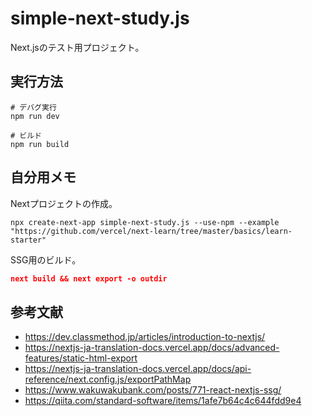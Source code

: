 # simple-next-study.js

Next.jsのテスト用プロジェクト。  

## 実行方法

```shell
# デバグ実行
npm run dev

# ビルド
npm run build
```

## 自分用メモ

Nextプロジェクトの作成。  

```shell
npx create-next-app simple-next-study.js --use-npm --example "https://github.com/vercel/next-learn/tree/master/basics/learn-starter"
```

SSG用のビルド。  

```package.json
next build && next export -o outdir
```

## 参考文献

- <https://dev.classmethod.jp/articles/introduction-to-nextjs/>
- <https://nextjs-ja-translation-docs.vercel.app/docs/advanced-features/static-html-export>
- <https://nextjs-ja-translation-docs.vercel.app/docs/api-reference/next.config.js/exportPathMap>
- <https://www.wakuwakubank.com/posts/771-react-nextjs-ssg/>
- <https://qiita.com/standard-software/items/1afe7b64c4c644fdd9e4>
